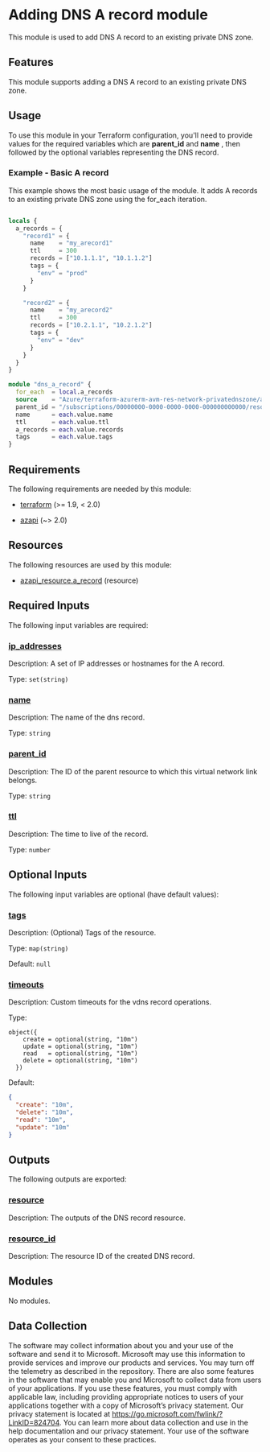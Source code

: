 <!-- BEGIN_TF_DOCS -->
# Adding DNS A record module

This module is used to add DNS A record to an existing private DNS zone.

## Features

This module supports adding a DNS A record to an existing private DNS zone.

## Usage

To use this module in your Terraform configuration, you'll need to provide values for the required variables which are **parent\_id** and **name** , then followed by the optional variables representing the DNS record.

### Example - Basic A record

This example shows the most basic usage of the module. It adds A records to an existing private DNS zone using the for\_each iteration.

```terraform

locals {
  a_records = {
    "record1" = {
      name    = "my_arecord1"
      ttl     = 300
      records = ["10.1.1.1", "10.1.1.2"]
      tags = {
        "env" = "prod"
      }
    }

    "record2" = {
      name    = "my_arecord2"
      ttl     = 300
      records = ["10.2.1.1", "10.2.1.2"]
      tags = {
        "env" = "dev"
      }
    }
  }
}

module "dns_a_record" {
  for_each  = local.a_records
  source    = "Azure/terraform-azurerm-avm-res-network-privatednszone/azurerm//modules/private_dns_a_record"
  parent_id = "/subscriptions/00000000-0000-0000-0000-000000000000/resourceGroups/myResourceGroup/providers/Microsoft.Network/privateDnsZones/mydomain.com"
  name      = each.value.name
  ttl       = each.value.ttl
  a_records = each.value.records
  tags      = each.value.tags
}

```

<!-- markdownlint-disable MD033 -->
## Requirements

The following requirements are needed by this module:

- <a name="requirement_terraform"></a> [terraform](#requirement\_terraform) (>= 1.9, < 2.0)

- <a name="requirement_azapi"></a> [azapi](#requirement\_azapi) (~> 2.0)

## Resources

The following resources are used by this module:

- [azapi_resource.a_record](https://registry.terraform.io/providers/Azure/azapi/latest/docs/resources/resource) (resource)

<!-- markdownlint-disable MD013 -->
## Required Inputs

The following input variables are required:

### <a name="input_ip_addresses"></a> [ip\_addresses](#input\_ip\_addresses)

Description: A set of IP addresses or hostnames for the A record.

Type: `set(string)`

### <a name="input_name"></a> [name](#input\_name)

Description: The name of the dns record.

Type: `string`

### <a name="input_parent_id"></a> [parent\_id](#input\_parent\_id)

Description: The ID of the parent resource to which this virtual network link belongs.

Type: `string`

### <a name="input_ttl"></a> [ttl](#input\_ttl)

Description: The time to live of the record.

Type: `number`

## Optional Inputs

The following input variables are optional (have default values):

### <a name="input_tags"></a> [tags](#input\_tags)

Description: (Optional) Tags of the resource.

Type: `map(string)`

Default: `null`

### <a name="input_timeouts"></a> [timeouts](#input\_timeouts)

Description: Custom timeouts for the vdns record operations.

Type:

```hcl
object({
    create = optional(string, "10m")
    update = optional(string, "10m")
    read   = optional(string, "10m")
    delete = optional(string, "10m")
  })
```

Default:

```json
{
  "create": "10m",
  "delete": "10m",
  "read": "10m",
  "update": "10m"
}
```

## Outputs

The following outputs are exported:

### <a name="output_resource"></a> [resource](#output\_resource)

Description: The outputs of the DNS record resource.

### <a name="output_resource_id"></a> [resource\_id](#output\_resource\_id)

Description: The resource ID of the created DNS record.

## Modules

No modules.

<!-- markdownlint-disable-next-line MD041 -->
## Data Collection

The software may collect information about you and your use of the software and send it to Microsoft. Microsoft may use this information to provide services and improve our products and services. You may turn off the telemetry as described in the repository. There are also some features in the software that may enable you and Microsoft to collect data from users of your applications. If you use these features, you must comply with applicable law, including providing appropriate notices to users of your applications together with a copy of Microsoft’s privacy statement. Our privacy statement is located at <https://go.microsoft.com/fwlink/?LinkID=824704>. You can learn more about data collection and use in the help documentation and our privacy statement. Your use of the software operates as your consent to these practices.
<!-- END_TF_DOCS -->